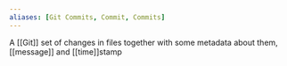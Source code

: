 ```yaml
---
aliases: [Git Commits, Commit, Commits]
---
```


A [[Git]] set of changes in files together with some metadata about them, [[message]] and [[time]]stamp
